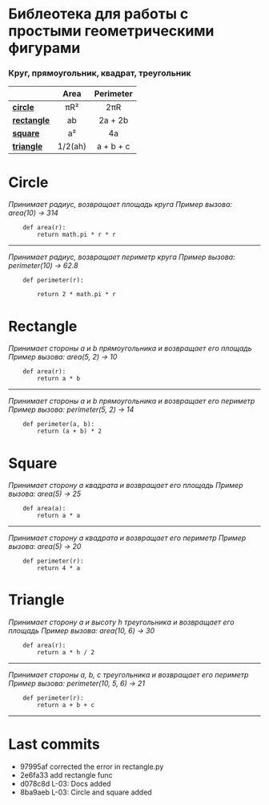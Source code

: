 # Библеотека для работы с простыми геометрическими фигурами
### Круг, прямоугольник, квадрат, треугольник

|                             | **Area** | **Perimeter** |
|-----------------------------|:--------:|:-------------:|
| **[circle](#Circle)**       |   πR²    |      2πR      |
| **[rectangle](#Rectangle)** |    ab    |    2a + 2b    |
| **[square](#Square)**       |    a²    |      4a       |
| **[triangle](#Triangle)**   | 1/2(ah)  |   a + b + c   |


# Circle 
_Принимает радиус, возвращает площадь круга_
_Пример вызова:_
_area(10) -> 314_
```
    def area(r):
        return math.pi * r * r
```
-------------------------------------------
_Принимает радиус, возвращает периметр круга_
_Пример вызова:_
_perimeter(10) -> 62.8_

```
    def perimeter(r):
        
        return 2 * math.pi * r
```


# Rectangle 
_Принимает стороны a и b прямоугольника и возвращает его площадь_
_Пример вызова:_
_area(5, 2) -> 10_
```
    def area(r):
        return a * b 
```
-------------------------------------------
_Принимает стороны a и b прямоугольника и возвращает его периметр_
_Пример вызова:_
_perimeter(5, 2) -> 14_

```
    def perimeter(a, b): 
        return (a + b) * 2
```

# Square 
_Принимает сторону a квадрата и возвращает его площадь_
_Пример вызова:_
_area(5) -> 25_
```
    def area(a):
        return a * a
```
-------------------------------------------
_Принимает сторону a квадрата и возвращает его периметр_
_Пример вызова:_
_area(5) -> 20_

```
    def perimeter(r):
        return 4 * a
```

# Triangle 
_Принимает сторону a и высоту h треугольника и возвращает его площадь_
_Пример вызова:_
_area(10, 6) -> 30_
```
    def area(r):
        return a * h / 2 
```
-------------------------------------------
_Принимает стороны a, b, c треугольника и возвращает его периметр_
_Пример вызова:_
_perimeter(10, 5, 6) -> 21_

```
    def perimeter(r):      
        return a + b + c 
```
--------------
# Last commits
- 97995af corrected the error in rectangle.py
- 2e6fa33 add rectangle func
- d078c8d L-03: Docs added
- 8ba9aeb L-03: Circle and square added
